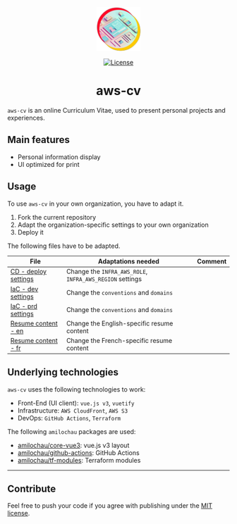 <p align="center">
  <a href="https://cv.milochau.com" target="_blank">
    <img alt="aws-cv logo" width="100" src="./src/cv-client/src/assets/logo.png">
  </a>
</p>
<p align="center">
  <a href="https://github.com/amilochau/aws-cv/blob/main/LICENSE">
    <img src="https://img.shields.io/github/license/amilochau/aws-cv" alt="License">
  </a>
</p>
<h1 align="center">
  aws-cv
</h1>

`aws-cv` is an online Curriculum Vitae, used to present personal projects and experiences.

## Main features

- Personal information display
- UI optimized for print

## Usage

To use `aws-cv` in your own organization, you have to adapt it.

1. Fork the current repository
2. Adapt the organization-specific settings to your own organization
3. Deploy it

The following files have to be adapted.

| File | Adaptations needed | Comment |
| ---- | ------------------ | ------- |
| [CD - deploy settings](./.github/workflows/deploy.yml) | Change the `INFRA_AWS_ROLE`, `INFRA_AWS_REGION` settings |
| [IaC - dev settings](./.tf/hosts/dev.tfvars) | Change the `conventions` and `domains` |
| [IaC - prd settings](./.tf/hosts/prd.tfvars) | Change the `conventions` and `domains` |
| [Resume content - en](./src/cv-client/src/data/resume/en.json) | Change the English-specific resume content |
| [Resume content - fr](./src/cv-client/src/data/resume/fr.json) | Change the French-specific resume content |

## Underlying technologies

`aws-cv` uses the following technologies to work:

- Front-End (UI client): `vue.js v3`, `vuetify`
- Infrastructure: `AWS CloudFront`, `AWS S3`
- DevOps: `GitHub Actions`, `Terraform`

The following `amilochau` packages are used:

- [amilochau/core-vue3](https://github.com/amilochau/core-vue3): vue.js v3 layout
- [amilochau/github-actions](https://github.com/amilochau/github-actions): GitHub Actions
- [amilochau/tf-modules](https://github.com/amilochau/tf-modules): Terraform modules

--- 

## Contribute

Feel free to push your code if you agree with publishing under the [MIT license](./LICENSE).
